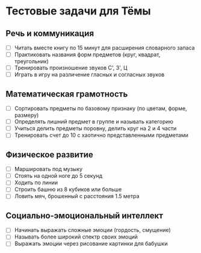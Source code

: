 # Тестовые задачи для Тёмы

## Речь и коммуникация
- [ ] Читать вместе книгу по 15 минут для расширения словарного запаса
- [ ] Практиковать названия форм предметов (круг, квадрат, треугольник)
- [ ] Тренировать произношение звуков С', З', Ц
- [ ] Играть в игру на различение гласных и согласных звуков

## Математическая грамотность
- [ ] Сортировать предметы по базовому признаку (по цветам, форме, размеру)
- [ ] Определять лишний предмет в группе и называть категорию
- [ ] Учиться делить предметы поровну, делить круг на 2 и 4 части
- [ ] Тренировать счет до 10 с хаотично представленными предметами

## Физическое развитие
- [ ] Маршировать под музыку
- [ ] Стоять на одной ноге до 5 секунд
- [ ] Ходить по линии
- [ ] Строить башню из 8 кубиков или больше
- [ ] Ловить мяч, брошенный с расстояния 1.5 метра

## Социально-эмоциональный интеллект
- [ ] Начинать выражать сложные эмоции (гордость, смущение)
- [ ] Называть более широкий спектр своих эмоций
- [ ] Выражать эмоции через рисование картинки для бабушки